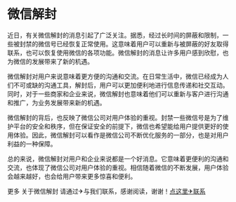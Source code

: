 # 微信解封

近日，有关微信解封的消息引起了广泛关注。据悉，经过长时间的屏蔽和限制，一些被封禁的微信号已经恢复正常使用。这意味着用户可以重新与被屏蔽的好友取得联系，也可以恢复使用微信的各项功能。微信解封的消息让许多用户感到欣慰，也为微信的发展带来了新的机遇。

微信解封对用户来说意味着更方便的沟通和交流。在日常生活中，微信已经成为人们不可或缺的沟通工具，解封后，用户可以更加便利地进行信息传递和社交互动。同时，对于一些商家和企业来说，微信解封也意味着他们可以重新与客户进行沟通和推广，为业务发展带来新的机遇。

微信解封的背后，也反映了微信公司对用户体验的重视。封禁一些微信号是为了维护平台的安全和秩序，但在保证安全的前提下，微信也希望能给用户提供更好的使用体验。因此，微信解封可以看作是微信公司不断优化服务的一部分，也是对用户利益的一种保障。

总的来说，微信解封对用户和企业来说都是一个好消息。它意味着更便利的沟通和交流，也体现了微信公司对用户体验的重视。相信随着微信的不断发展，用户体验会越来越好，也会给用户带来更多惊喜和便利。

更多 关于微信解封 请通过✈与我们联系，感谢阅读，谢谢！[点这里✈联系](https://www.k02.cc)